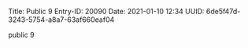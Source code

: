 Title: Public 9
Entry-ID: 20090
Date: 2021-01-10 12:34
UUID: 6de5f47d-3243-5754-a8a7-63af660eaf04

public 9
